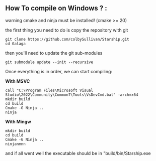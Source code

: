 ## <b>How To compile on Windows ? :</b>

warning cmake and ninja must be installed! 
(cmake >= 20)

the first thing you need to do is copy the repository with git

```
git clone https://github.com/colbySullivan/Starship.git
cd Galaga
```

then you'll need to update the git sub-modules 

```
git submodule update --init --recursive
```

Once everything is in order, we can start compiling: 


<b> With MSVC </b>
```
call "C:\Program Files\Microsoft Visual Studio\2022\Community\Common7\Tools\VsDevCmd.bat" -arch=x64
mkdir build
cd build
Cmake -G Ninja ..
ninja
```

<b> With Mingw </b>
```
mkdir build
cd build
Cmake -G Ninja ..
ninjanmnn
```

and if all went well the executable should be in "build/bin/Starship.exe